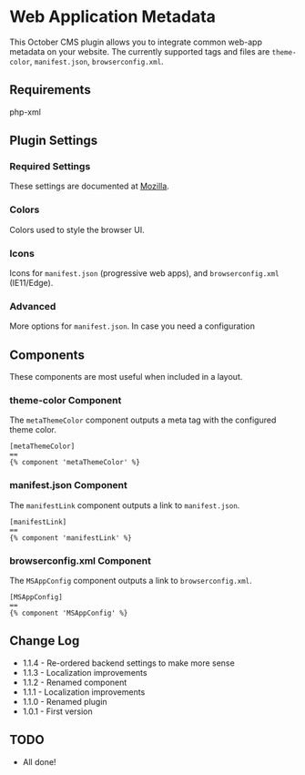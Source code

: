 # Web Application Metadata

This October CMS plugin allows you to integrate common web-app metadata on your website. The currently supported tags and files are `theme-color`, `manifest.json`, `browserconfig.xml`.

## Requirements

php-xml

## Plugin Settings

### Required Settings

These settings are documented at [Mozilla](https://developer.mozilla.org/en-US/docs/Web/Manifest).

### Colors

Colors used to style the browser UI.

### Icons

Icons for `manifest.json` (progressive web apps), and `browserconfig.xml` (IE11/Edge).

### Advanced

More options for `manifest.json`. In case you need a configuration 

## Components

These components are most useful when included in a layout.

### theme-color Component

The `metaThemeColor` component outputs a meta tag with the configured theme color.

```
[metaThemeColor]
==
{% component 'metaThemeColor' %}
```

### manifest.json Component

The `manifestLink` component outputs a link to `manifest.json`.

```
[manifestLink]
==
{% component 'manifestLink' %}
```

### browserconfig.xml Component

The `MSAppConfig` component outputs a link to `browserconfig.xml`.

```
[MSAppConfig]
==
{% component 'MSAppConfig' %}
```

## Change Log
 * 1.1.4 - Re-ordered backend settings to make more sense
 * 1.1.3 - Localization improvements
 * 1.1.2 - Renamed component
 * 1.1.1 - Localization improvements
 * 1.1.0 - Renamed plugin
 * 1.0.1 - First version

## TODO

 * All done!